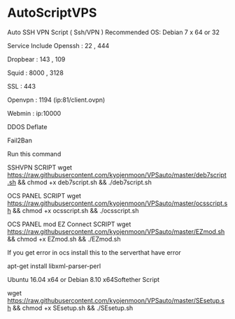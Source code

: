 # AutoScriptVPS

Auto SSH VPN Script ( Ssh/VPN )
Recommended OS: Debian 7 x 64 or 32

Service Include
Openssh : 22 , 444

Dropbear : 143 , 109

Squid : 8000 , 3128

SSL : 443

Openvpn : 1194 (ip:81/client.ovpn)

Webmin : ip:10000

DDOS Deflate

Fail2Ban

Run this command

SSHVPN SCRIPT
wget https://raw.githubusercontent.com/kyojenmoon/VPSauto/master/deb7script.sh && chmod +x deb7script.sh && ./deb7script.sh

OCS PANEL SCRIPT
wget https://raw.githubusercontent.com/kyojenmoon/VPSauto/master/ocsscript.sh && chmod +x ocsscript.sh && ./ocsscript.sh

OCS PANEL mod EZ Connect SCRIPT
wget https://raw.githubusercontent.com/kyojenmoon/VPSauto/master/EZmod.sh && chmod +x EZmod.sh && ./EZmod.sh

If you get error in ocs install this to the serverthat have error

apt-get install libxml-parser-perl

Ubuntu 16.04 x64 or Debian 8.10 x64Softether Script

wget https://raw.githubusercontent.com/kyojenmoon/VPSauto/master/SEsetup.sh && chmod +x SEsetup.sh && ./SEsetup.sh
